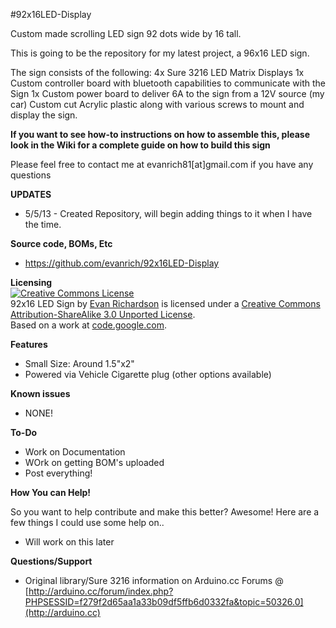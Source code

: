 #92x16LED-Display

Custom made scrolling LED sign 92 dots wide by 16 tall.


This is going to be the repository for my latest project, a 96x16 LED sign.  

The sign consists of the following:
4x Sure 3216 LED Matrix Displays
1x Custom controller board with bluetooth capabilities to communicate with the Sign
1x Custom power board to deliver 6A to the sign from a 12V source (my car)
Custom cut Acrylic plastic along with various screws to mount and display the sign.

**If you want to see how-to instructions on how to assemble this, please look in the Wiki for a complete guide on how to build this sign**

Please feel free to contact me at evanrich81[at]gmail.com if you have any questions

**UPDATES** <br />
* 5/5/13 - Created Repository, will begin adding things to it when I have the time.

**Source code, BOMs, Etc**

* https://github.com/evanrich/92x16LED-Display

**Licensing**<br />
<a rel="license" href="http://creativecommons.org/licenses/by-sa/3.0/"><img alt="Creative Commons License" style="border-width:0" src="http://i.creativecommons.org/l/by-sa/3.0/88x31.png" /></a><br /><span xmlns:dct="http://purl.org/dc/terms/" property="dct:title">92x16 LED Sign</span> by <a xmlns:cc="http://creativecommons.org/ns#" href="https://github.com/evanrich/Bluetooth-LED-Sign" property="cc:attributionName" rel="cc:attributionURL">Evan Richardson</a> is licensed under a <a rel="license" href="http://creativecommons.org/licenses/by-sa/3.0/">Creative Commons Attribution-ShareAlike 3.0 Unported License</a>.<br />Based on a work at <a xmlns:dct="http://purl.org/dc/terms/" href="https://code.google.com/p/ht1632c/" rel="dct:source">code.google.com</a>.



**Features**

* Small Size: Around 1.5"x2"
* Powered via Vehicle Cigarette plug (other options available)


**Known issues**

* NONE!

**To-Do**

* Work on Documentation
* WOrk on getting BOM's uploaded
* Post everything!

**How You can Help!**

So you want to help contribute and make this better? Awesome!   Here are a few things I could use some help on..

* Will work on this later


**Questions/Support**

* Original library/Sure 3216 information on Arduino.cc Forums @ [http://arduino.cc/forum/index.php?PHPSESSID=f279f2d65aa1a33b09df5ffb6d0332fa&topic=50326.0](http://arduino.cc)
